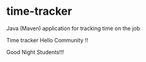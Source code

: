 # time-tracker
Java (Maven) application for tracking time on the job

Time tracker
Hello Community !!

Good Night Students!!!
